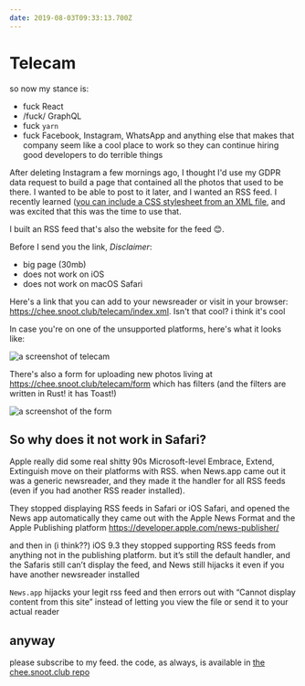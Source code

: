```yaml
---
date: 2019-08-03T09:33:13.700Z
---
```

# Telecam

so now my stance is:

* fuck React
* /fuck/ GraphQL
* fuck `yarn`
* fuck Facebook, Instagram, WhatsApp and anything else that makes that company
seem like a cool place to work so they can continue hiring good developers to do
terrible things

After deleting Instagram a few mornings ago, I thought I'd use my GDPR data
request to build a page that contained all the photos that used to be there. I
wanted to be able to post to it later, and I wanted an RSS feed. I recently
learned ([you can include a CSS stylesheet from an XML
file](https://www.w3.org/TR/xml-stylesheet/), and was excited that this was the
time to use that.

I built an RSS feed that's also the website for the feed 😊.

Before I send you the link, *Disclaimer*:
* big page (30mb)
* does not work on iOS
* does not work on macOS Safari

Here's a link that you can add to your newsreader or visit in your browser:
[https:\/\/chee.snoot.club\/telecam\/index.xml](https://chee.snoot.club/telecam/index.xml).
Isn't that cool? i think it's cool

In case you're on one of the unsupported platforms, here's what it looks like:

![a screenshot of telecam](https://share.snoot.club/pevez/qumoh.png)

There's also a form for uploading new photos living at
https://chee.snoot.club/telecam/form which has filters (and the filters are
written in Rust! it has Toast!)

![a screenshot of the form](https://share.snoot.club/lesej/rutiz.png)

## So why does it not work in Safari?

Apple really did some real shitty 90s Microsoft-level Embrace, Extend,
Extinguish move on their platforms with RSS. when News.app came out it was a
generic newsreader, and they made it the handler for all RSS feeds (even if you
had another RSS reader installed).

They stopped displaying RSS feeds in Safari or iOS Safari, and opened the News app
automatically they came out with the Apple News Format and the Apple Publishing
platform https://developer.apple.com/news-publisher/

and then in (i think??) iOS 9.3 they stopped supporting RSS feeds from anything
not in the publishing platform. but it’s still the default handler, and the
Safaris still can’t display the feed, and News still hijacks it even if you have
another newsreader installed

`News.app` hijacks your legit rss feed and then
errors out with “Cannot display content from this site” instead of letting you
view the file or send it to your actual reader

## anyway

please subscribe to my feed. the code, as always, is available in
[the chee.snoot.club repo](https://github.com/chee/chee.snoot.club/)
